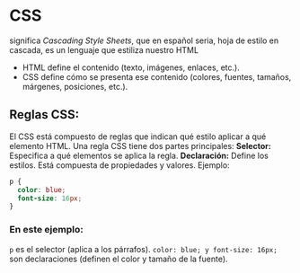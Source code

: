 # CSS
significa *Cascading Style Sheets*, que en español seria, hoja de estilo en cascada, es un lenguaje que estiliza nuestro HTML

* HTML define el contenido (texto, imágenes, enlaces, etc.).
* CSS define cómo se presenta ese contenido (colores, fuentes, tamaños, márgenes, posiciones, etc.).
  
## Reglas CSS:

El CSS está compuesto de reglas que indican qué estilo aplicar a qué elemento HTML.
Una regla CSS tiene dos partes principales:
**Selector:** Especifica a qué elementos se aplica la regla.
**Declaración:** Define los estilos. Está compuesta de propiedades y valores.
Ejemplo:

```css
p {
  color: blue;
  font-size: 16px;
}
```
### En este ejemplo:
`p` es el selector (aplica a los párrafos).
`color: blue; y font-size: 16px;` son declaraciones (definen el color y tamaño de la fuente).

